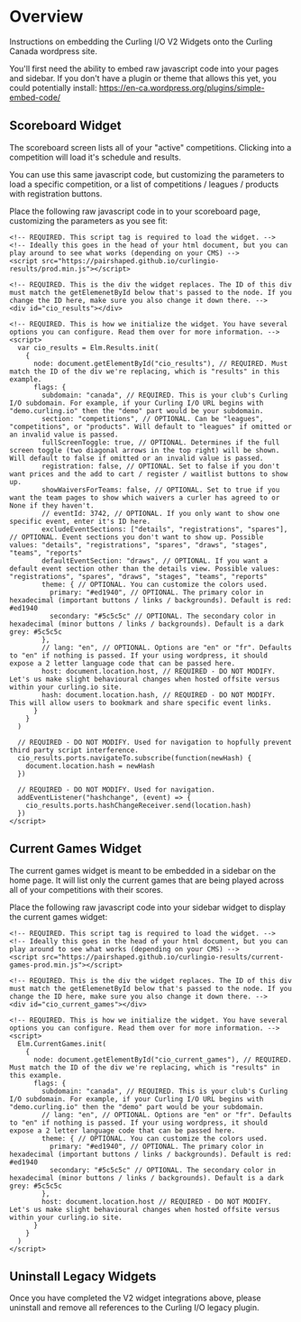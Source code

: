 # Overview

Instructions on embedding the Curling I/O V2 Widgets onto the Curling Canada wordpress site.

You'll first need the ability to embed raw javascript code into your pages and sidebar.
If you don't have a plugin or theme that allows this yet, you could potentially install: https://en-ca.wordpress.org/plugins/simple-embed-code/


## Scoreboard Widget

The scoreboard screen lists all of your "active" competitions. Clicking into a competition will load it's schedule and results.

You can use this same javascript code, but customizing the parameters to load a specific competition, or a list of competitions / leagues / products with registration buttons.

Place the following raw javascript code in to your scoreboard page, customizing the parameters as you see fit:

    <!-- REQUIRED. This script tag is required to load the widget. -->
    <!-- Ideally this goes in the head of your html document, but you can play around to see what works (depending on your CMS) -->
    <script src="https://pairshaped.github.io/curlingio-results/prod.min.js"></script>

    <!-- REQUIRED. This is the div the widget replaces. The ID of this div must match the getElemenetById below that's passed to the node. If you change the ID here, make sure you also change it down there. -->
    <div id="cio_results"></div>

    <!-- REQUIRED. This is how we initialize the widget. You have several options you can configure. Read them over for more information. -->
    <script>
      var cio_results = Elm.Results.init(
        {
          node: document.getElementById("cio_results"), // REQUIRED. Must match the ID of the div we're replacing, which is "results" in this example.
          flags: {
            subdomain: "canada", // REQUIRED. This is your club's Curling I/O subdomain. For example, if your Curling I/O URL begins with "demo.curling.io" then the "demo" part would be your subdomain.
            section: "competitions", // OPTIONAL. Can be "leagues", "competitions", or "products". Will default to "leagues" if omitted or an invalid value is passed.
            fullScreenToggle: true, // OPTIONAL. Determines if the full screen toggle (two diagonal arrows in the top right) will be shown. Will default to false if omitted or an invalid value is passed.
            registration: false, // OPTIONAL. Set to false if you don't want prices and the add to cart / register / waitlist buttons to show up.
            showWaiversForTeams: false, // OPTIONAL. Set to true if you want the team pages to show which waivers a curler has agreed to or None if they haven't.
            // eventId: 3742, // OPTIONAL. If you only want to show one specific event, enter it's ID here.
            excludeEventSections: ["details", "registrations", "spares"], // OPTIONAL. Event sections you don't want to show up. Possible values: "details", "registrations", "spares", "draws", "stages", "teams", "reports"
            defaultEventSection: "draws", // OPTIONAL. If you want a default event section other than the details view. Possible values: "registrations", "spares", "draws", "stages", "teams", "reports"
            theme: { // OPTIONAL. You can customize the colors used.
              primary: "#ed1940", // OPTIONAL. The primary color in hexadecimal (important buttons / links / backgrounds). Default is red: #ed1940
              secondary: "#5c5c5c" // OPTIONAL. The secondary color in hexadecimal (minor buttons / links / backgrounds). Default is a dark grey: #5c5c5c
            },
            // lang: "en", // OPTIONAL. Options are "en" or "fr". Defaults to "en" if nothing is passed. If your using wordpress, it should expose a 2 letter language code that can be passed here.
            host: document.location.host, // REQUIRED - DO NOT MODIFY. Let's us make slight behavioural changes when hosted offsite versus within your curling.io site.
            hash: document.location.hash, // REQUIRED - DO NOT MODIFY. This will allow users to bookmark and share specific event links.
          }
        }
      )

      // REQUIRED - DO NOT MODIFY. Used for navigation to hopfully prevent third party script interference.
      cio_results.ports.navigateTo.subscribe(function(newHash) {
        document.location.hash = newHash
      })

      // REQUIRED - DO NOT MODIFY. Used for navigation.
      addEventListener("hashchange", (event) => {
        cio_results.ports.hashChangeReceiver.send(location.hash)
      })
    </script>


## Current Games Widget

The current games widget is meant to be embedded in a sidebar on the home page.
It will list only the current games that are being played across all of your competitions with their scores.

Place the following raw javascript code into your sidebar widget to display the current games widget:

    <!-- REQUIRED. This script tag is required to load the widget. -->
    <!-- Ideally this goes in the head of your html document, but you can play around to see what works (depending on your CMS) -->
    <script src="https://pairshaped.github.io/curlingio-results/current-games-prod.min.js"></script>

    <!-- REQUIRED. This is the div the widget replaces. The ID of this div must match the getElemenetById below that's passed to the node. If you change the ID here, make sure you also change it down there. -->
    <div id="cio_current_games"></div>

    <!-- REQUIRED. This is how we initialize the widget. You have several options you can configure. Read them over for more information. -->
    <script>
      Elm.CurrentGames.init(
        {
          node: document.getElementById("cio_current_games"), // REQUIRED. Must match the ID of the div we're replacing, which is "results" in this example.
          flags: {
            subdomain: "canada", // REQUIRED. This is your club's Curling I/O subdomain. For example, if your Curling I/O URL begins with "demo.curling.io" then the "demo" part would be your subdomain.
            // lang: "en", // OPTIONAL. Options are "en" or "fr". Defaults to "en" if nothing is passed. If your using wordpress, it should expose a 2 letter language code that can be passed here.
            theme: { // OPTIONAL. You can customize the colors used.
              primary: "#ed1940", // OPTIONAL. The primary color in hexadecimal (important buttons / links / backgrounds). Default is red: #ed1940
              secondary: "#5c5c5c" // OPTIONAL. The secondary color in hexadecimal (minor buttons / links / backgrounds). Default is a dark grey: #5c5c5c
            },
            host: document.location.host // REQUIRED - DO NOT MODIFY. Let's us make slight behavioural changes when hosted offsite versus within your curling.io site.
          }
        }
      )
    </script>


## Uninstall Legacy Widgets

Once you have completed the V2 widget integrations above, please uninstall and remove all references to the Curling I/O legacy plugin.
